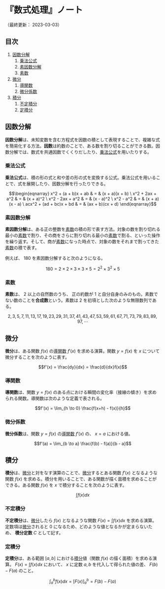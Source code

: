 # 『数式処理』ノート

（最終更新： 2023-03-03）


## 目次

1. [因数分解](#因数分解)
	1. [乗法公式](#乗法公式)
	1. [素因数分解](#素因数分解)
	1. [素数](#素数)
1. [微分](#微分)
	1. [導関数](#導関数)
	1. [微分係数](#微分係数)
1. [積分](#積分)
	1. [不定積分](#不定積分)
	1. [定積分](#定積分)


## 因数分解

**因数分解**は、未知変数を含む方程式を因数の積として表現することで、複雑な式を簡易化する方法。**因数**は約数のことで、ある数を割り切ることができる数。因数分解では、数式を共通因数でくくりだしたり、[乗法公式](#乗法公式)を用いたりする。

### 乗法公式

**乗法公式**は、積の形の式と和や差の形の式を変換する公式。乗法公式を用いることで、式を展開したり、因数分解を行ったりできる。

```math
\begin{eqnarray}
x^2 + (a + b)x + ab     & = & (x + a)(x + b) \
x^2 + 2ax + a^2         & = & (x + a)^2 \
x^2 - 2ax + a^2         & = & (x - a)^2 \
x^2 - a^2               & = & (x + a)(x - a) \
acx^2 + (ad + bc)x + bd & = & (ax + b)(cx + d)
\end{eqnarray}
```

### 素因数分解

**素因数分解**は、ある正の整数を[素数](#素数)の積の形で表す方法。対象の数を割り切れる最小の[素数](#素数)で割り、その商をさらに割り切れる最小の[素数](#素数)で割る、といった操作を繰り返す。そして、商が[素数](#素数)になった時点で、対象の数をそれまで割ってきた[素数](#素数)の積で表す。

例えば、 $180$ を素因数分解すると次のようになる。

```math
180 = 2 \times 2 \times 3 \times 3 \times 5 = 2^2 \times 3^2 \times 5
```

### 素数

**素数**は、 $2$ 以上の自然数のうち、 正の約数が $1$ と自分自身のみのもの。素数でない数のことを**合成数**という。素数は $2$ を初項とした次のような無限数列である。

```math
2, 3, 5, 7, 11, 13, 17, 19, 23, 29, 31, 37, 41, 43, 47, 53, 59, 61, 67, 71, 73, 79, 83, 89, 97, \cdots
```


## 微分

**微分**は、ある関数 $f(x)$ の[導関数](#導関数) $f'(x)$ を求める演算。関数 $y = f(x)$ を $x$ について微分することを次のように表す。

```math
f'(x) = \frac{dy}{dx} = \frac{d}{dx}f(x)
```

### 導関数

**導関数**は、関数 $y = f(x)$ のある点における瞬間の変化率（接線の傾き）を求められる関数。導関数は次のような定義で表される。

```math
f'(x) = \lim_{h \to 0} \frac{f(x+h) - f(x)}{h}
```

### 微分係数

**微分係数**は、関数 $y = f(x)$ の[導関数](#導関数) $f'(x)$ の、 $x = a$ における値。

```math
f'(a) = \lim_{b \to a} \frac{f(b) - f(a)}{b - a}
```


## 積分

**積分**は、[微分](#微分)と対をなす演算のことで、[微分](#微分)するとある関数 $f'(x)$ となるような関数 $f(x)$ を求める。積分を用いることで、ある関数が描く面積を求めることができる。ある関数 $f(x)$ を $x$ で積分することを次のように表す。

```math
\int f(x) dx
```

### 不定積分

**不定積分**は、[微分](#微分)したら $f(x)$ となるような関数 $F(x) = \int f(x) dx$ を求める演算。定数項は[微分](#微分)されると $0$ になるため、どのような値となるかが定まらないため、 **積分定数** $C$ として記す。

### 定積分

**定積分**は、ある範囲 $[a, b]$ における[積分](#積分)値（関数 $f(x)$ の描く面積）を求める演算。 $F(x) = \int f(x) dx$ において、 $x$ に定数 $a, b$ を代入して得られた値の差、 $F(b) - F(a)$ のこと。

```math
\int_{a}^{b} f(x) dx = \bigl[ F(x) \bigr]_{a}^{b} = F(b) - F(a)
```
